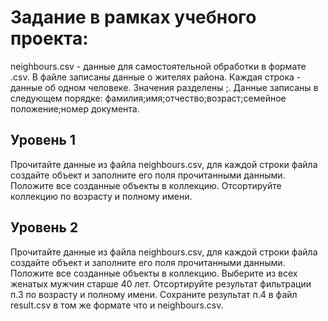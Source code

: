 # Задание в рамках учебного проекта:
neighbours.csv - данные для самостоятельной обработки в формате .csv. 
В файле записаны данные о жителях района. 
Каждая строка - данные об одном человеке. Значения разделены ;. 
Данные записаны в следующем порядке: фамилия;имя;отчество;возраст;семейное положение;номер документа.
## Уровень 1
Прочитайте данные из файла neighbours.csv, для каждой строки файла создайте объект и заполните его поля прочитанными данными.
Положите все созданные объекты в коллекцию.
Отсортируйте коллекцию по возрасту и полному имени. 
## Уровень 2
Прочитайте данные из файла neighbours.csv, для каждой строки файла создайте объект и заполните его поля прочитанными данными.
Положите все созданные объекты в коллекцию.
Выберите из всех женатых мужчин старше 40 лет.
Отсортируйте результат фильтрации п.3 по возрасту и полному имени.
Сохраните результат п.4 в файл result.csv в том же формате что и neighbours.csv.
